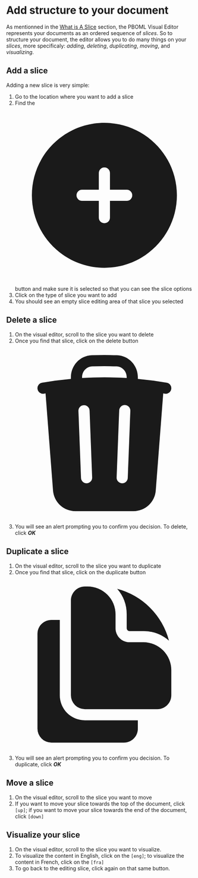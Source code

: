 # Add structure to your document

As mentionned in the [What is A Slice](./what-is-a-slice.md) section, the PBOML Visual Editor represents your documents as an ordered sequence of _slices_. So to structure your document, the editor allows you to do many things on your _slices_, more specificaly: *adding*, *deleting*, *duplicating*, *moving*, and *visualizing*.

## Add a slice

Adding a new slice is very simple:

1.  Go to the location where you want to add a slice
2.  Find the <span><svg xmlns="http://www.w3.org/2000/svg" viewBox="0 0 24 24" fill="currentColor" aria-hidden="true" class="w-6 h-6"><path fill-rule="evenodd" d="M12 2.25c-5.385 0-9.75 4.365-9.75 9.75s4.365 9.75 9.75 9.75 9.75-4.365 9.75-9.75S17.385 2.25 12 2.25zM12.75 9a.75.75 0 00-1.5 0v2.25H9a.75.75 0 000 1.5h2.25V15a.75.75 0 001.5 0v-2.25H15a.75.75 0 000-1.5h-2.25V9z" clip-rule="evenodd"></path></svg></span> button  and make sure it is selected so that you can see the slice options
3.  Click on the type of slice you want to add
4.  You should see an empty slice editing area of that slice you selected

## Delete a slice

1.  On the visual editor, scroll to the slice you want to delete
2.  Once you find that slice, click on the delete button <span><svg xmlns="http://www.w3.org/2000/svg" viewBox="0 0 24 24" fill="currentColor" aria-hidden="true" class="w-4 h-4"><path fill-rule="evenodd" d="M16.5 4.478v.227a48.816 48.816 0 013.878.512.75.75 0 11-.256 1.478l-.209-.035-1.005 13.07a3 3 0 01-2.991 2.77H8.084a3 3 0 01-2.991-2.77L4.087 6.66l-.209.035a.75.75 0 01-.256-1.478A48.567 48.567 0 017.5 4.705v-.227c0-1.564 1.213-2.9 2.816-2.951a52.662 52.662 0 013.369 0c1.603.051 2.815 1.387 2.815 2.951zm-6.136-1.452a51.196 51.196 0 013.273 0C14.39 3.05 15 3.684 15 4.478v.113a49.488 49.488 0 00-6 0v-.113c0-.794.609-1.428 1.364-1.452zm-.355 5.945a.75.75 0 10-1.5.058l.347 9a.75.75 0 101.499-.058l-.346-9zm5.48.058a.75.75 0 10-1.498-.058l-.347 9a.75.75 0 001.5.058l.345-9z" clip-rule="evenodd"></path></svg></span>
3.  You will see an alert prompting you to confirm you decision. To delete, click ***OK***

## Duplicate a slice

1.  On the visual editor, scroll to the slice you want to duplicate
2.  Once you find that slice, click on the duplicate button <span><svg xmlns="http://www.w3.org/2000/svg" viewBox="0 0 24 24" fill="currentColor" aria-hidden="true" class="w-4 h-4"><path d="M7.5 3.375c0-1.036.84-1.875 1.875-1.875h.375a3.75 3.75 0 013.75 3.75v1.875C13.5 8.161 14.34 9 15.375 9h1.875A3.75 3.75 0 0121 12.75v3.375C21 17.16 20.16 18 19.125 18h-9.75A1.875 1.875 0 017.5 16.125V3.375z"></path><path d="M15 5.25a5.23 5.23 0 00-1.279-3.434 9.768 9.768 0 016.963 6.963A5.23 5.23 0 0017.25 7.5h-1.875A.375.375 0 0115 7.125V5.25zM4.875 6H6v10.125A3.375 3.375 0 009.375 19.5H16.5v1.125c0 1.035-.84 1.875-1.875 1.875h-9.75A1.875 1.875 0 013 20.625V7.875C3 6.839 3.84 6 4.875 6z"></path></svg></span>
3.  You will see an alert prompting you to confirm you decision. To duplicate, click ***OK***

## Move a slice

1.  On the visual editor, scroll to the slice you want to move
2.  If you want to move your slice towards the top of the document, click `[up]`; if you want to move your slice towards the end of the document, click `[down]`

## Visualize your slice

1.  On the visual editor, scroll to the slice you want to visualize.
2.  To visualize the content in English, click on the `[eng]`; to visualize the content in French, click on the `[fra]`
3.  To go back to the editing slice, click again on that same button.
